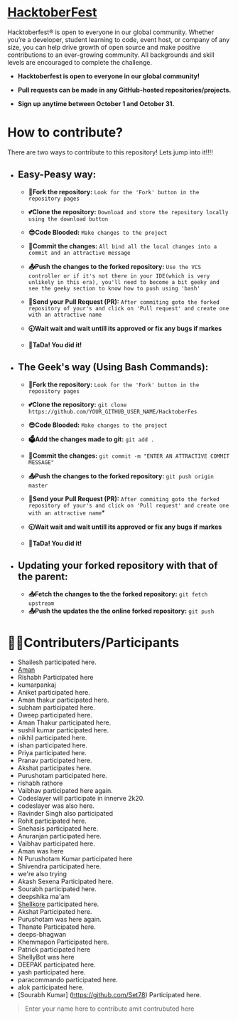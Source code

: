 # [HacktoberFest](https://hacktoberfest.digitalocean.com/)

Hacktoberfest® is open to everyone in our global community. Whether you’re a developer, student learning to code, event host, or company of any size, you can help drive growth of open source and make positive contributions to an ever-growing community. All backgrounds and skill levels are encouraged to complete the challenge.

- **Hacktoberfest is open to everyone in our global community!**

- **Pull requests can be made in any GitHub-hosted repositories/projects.**

- **Sign up anytime between October 1 and October 31.**

# How to contribute?

There are two ways to contribute to this repository! Lets jump into it!!!!

- ## Easy-Peasy way:
  
  - **🍴Fork the repository:**  `Look for the 'Fork' button in the repository pages`
  
  - **💕Clone the repository:**  `Download and store the repository locally using the download button`
  
  - **😎Code Blooded:**  `Make changes to the project`
  
  - **📝Commit the changes:** `All bind all the local changes into a commit and an attractive message`
  
  - **📤Push the changes to the forked repository:** `Use the VCS controller or if it's not there in your IDE(which is very unlikely in this era), you'll need to become a bit geeky and see the geeky section to know how to push using 'bash'`
  
  - **🙏Send your Pull Request (PR):** `After commiting goto the forked repository of your's and click on 'Pull request' and create one with an attractive name`
  
  - **🕤Wait wait and wait untill its approved or fix any bugs if markes**
  
  - **🎉TaDa! You did it!**
  
- ## The Geek's way (Using Bash Commands):
  
   - **🍴Fork the repository:** `Look for the 'Fork' button in the repository pages`
   
   - **💕Clone the repository:** `git clone https://github.com/YOUR_GITHUB_USER_NAME/HacktoberFes`
   
   - **😎Code Blooded:**  `Make changes to the project`
   
   - **🗳Add the changes made to git:** `git add .`
   
   - **📝Commit the changes:** `git commit -m "ENTER AN ATTRACTIVE COMMIT MESSAGE"`
   
   - **📤Push the changes to the forked repository:** `git push origin master`
   
   - **🙏Send your Pull Request (PR):** `After commiting goto the forked repository of your's and click on 'Pull request' and create one with an attractive name`*
   
   - **🕤Wait wait and wait untill its approved or fix any bugs if markes**
   - **🎉TaDa! You did it!**
   
- ## Updating your forked repository with that of the parent:
  - **📥Fetch the changes to the the forked repository:** `git fetch upstream`
  - **📤Push the updates the the online forked repository:** `git push`

# 👨‍💻Contributers/Participants
- Shailesh participated here.
- [Aman](http://www.github.com/amannirala13)
- Rishabh Participated here
- kumarpankaj
- Aniket participated here.
- Aman thakur participated here.
- subham participated here.
- Dweep participated here.
- Aman Thakur participated here.
- sushil kumar participated here.
- nikhil participated here.
- ishan participated here.
- Priya participated here.
- Pranav participated here.
- Akshat participates here.
- Purushotam participated here.
- rishabh rathore
- Vaibhav participated here again.
- Codeslayer will participate in innerve 2k20.
- codeslayer was also here.
- Ravinder Singh also participated
- Rohit participated here.
- Snehasis participated here.
- Anuranjan participated here.
- Vaibhav participated here.
- Aman was here
- N Purushotam Kumar participated here
- Shivendra participated here.
- we're also trying
- Akash Sexena Participated here.
- Sourabh participated here.
- deepshika ma'am
- [Shellkore](http://www.github.com/shellkore) participated here.
- Akshat Participated here.
- Purushotam was here again.
- Thanate Participated here.
- deeps-bhagwan
- Khemmapon Participated here.
- Patrick participated here
- ShellyBot was here
- DEEPAK participated here.
- yash participated here.
- paracommando participated here.
- alok participated here.
- [Sourabh Kumar] (https://github.com/Set78) Participated here.

> Enter your name here to contribute
amit contrubuted here
